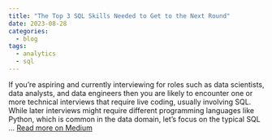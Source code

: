 ```yaml
---
title: "The Top 3 SQL Skills Needed to Get to the Next Round"
date: 2023-08-28
categories:
  - blog
tags:
  - analytics
  - sql
---
```


If you’re aspiring and currently interviewing for roles such as data scientists, data analysts, and data engineers then you are likely to encounter one or more technical interviews that require live coding, usually involving SQL. While later interviews might require different programming languages like Python, which is common in the data domain, let’s focus on the typical SQL ... [Read more on Medium](https://medium.com/towards-data-science/the-top-3-sql-skills-needed-to-get-to-the-next-round-51ad1699a213)